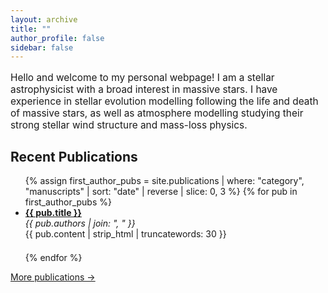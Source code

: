 ```yaml
---
layout: archive
title: ""
author_profile: false
sidebar: false
---
```


<style>
  .page__content {
    max-width: 800px;
    margin: 0 auto;
    padding: 1em;
  }
</style>

<p style="font-size: 1.1em;">
  Hello and welcome to my personal webpage! I am a stellar astrophysicist with a broad interest in massive stars. I have experience in stellar evolution modelling following the life and death of massive stars, as well as atmosphere modelling studying their strong stellar wind structure and mass-loss physics.
</p>

## Recent Publications

<ul>
  {% assign first_author_pubs = site.publications | where: "category", "manuscripts" | sort: "date" | reverse | slice: 0, 3 %}
  {% for pub in first_author_pubs %}
    <li style="margin-bottom: 1.5em;">
      <strong><a href="{{ pub.url }}">{{ pub.title }}</a></strong><br>
      <em>{{ pub.authors | join: ", " }}</em><br>
      <span>{{ pub.content | strip_html | truncatewords: 30 }}</span>
    </li>
  {% endfor %}
</ul>

<p><a href="/publications/">More publications →</a></p>
